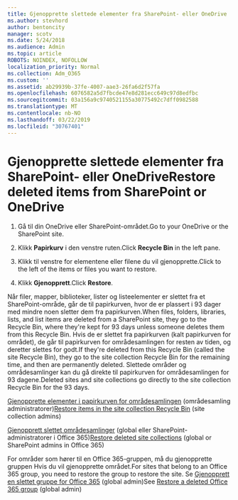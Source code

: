 ```yaml
---
title: Gjenopprette slettede elementer fra SharePoint- eller OneDrive
ms.author: stevhord
author: bentoncity
manager: scotv
ms.date: 5/24/2018
ms.audience: Admin
ms.topic: article
ROBOTS: NOINDEX, NOFOLLOW
localization_priority: Normal
ms.collection: Adm_O365
ms.custom: ''
ms.assetid: ab29939b-37fe-4007-aae3-26fa6d2f57fa
ms.openlocfilehash: 6076582a5d7fbcde47e8d281ecc649c97d8edfbc
ms.sourcegitcommit: 03a156a9c9740521155a30775492c7dff0982588
ms.translationtype: MT
ms.contentlocale: nb-NO
ms.lasthandoff: 03/22/2019
ms.locfileid: "30767401"
---
```

# <a name="restore-deleted-items-from-sharepoint-or-onedrive"></a><span data-ttu-id="f1b21-102">Gjenopprette slettede elementer fra SharePoint- eller OneDrive</span><span class="sxs-lookup"><span data-stu-id="f1b21-102">Restore deleted items from SharePoint or OneDrive</span></span>

1. <span data-ttu-id="f1b21-103">Gå til din OneDrive eller SharePoint-området.</span><span class="sxs-lookup"><span data-stu-id="f1b21-103">Go to your OneDrive or the SharePoint site.</span></span>
    
2. <span data-ttu-id="f1b21-104">Klikk **Papirkurv** i den venstre ruten.</span><span class="sxs-lookup"><span data-stu-id="f1b21-104">Click **Recycle Bin** in the left pane.</span></span> 
    
3. <span data-ttu-id="f1b21-105">Klikk til venstre for elementene eller filene du vil gjenopprette.</span><span class="sxs-lookup"><span data-stu-id="f1b21-105">Click to the left of the items or files you want to restore.</span></span>
    
4. <span data-ttu-id="f1b21-106">Klikk **Gjenopprett**.</span><span class="sxs-lookup"><span data-stu-id="f1b21-106">Click **Restore**.</span></span> 
    
<span data-ttu-id="f1b21-107">Når filer, mapper, biblioteker, lister og listeelementer er slettet fra et SharePoint-område, går de til papirkurven, hvor de er plassert i 93 dager med mindre noen sletter dem fra papirkurven.</span><span class="sxs-lookup"><span data-stu-id="f1b21-107">When files, folders, libraries, lists, and list items are deleted from a SharePoint site, they go to the Recycle Bin, where they're kept for 93 days unless someone deletes them from this Recycle Bin.</span></span> <span data-ttu-id="f1b21-108">Hvis de er slettet fra papirkurven (kalt papirkurven for området), de går til papirkurven for områdesamlingen for resten av tiden, og deretter slettes for godt.</span><span class="sxs-lookup"><span data-stu-id="f1b21-108">If they're deleted from this Recycle Bin (called the site Recycle Bin), they go to the site collection Recycle Bin for the remaining time, and then are permanently deleted.</span></span> <span data-ttu-id="f1b21-109">Slettede områder og områdesamlinger kan du gå direkte til papirkurven for områdesamlingen for 93 dagene.</span><span class="sxs-lookup"><span data-stu-id="f1b21-109">Deleted sites and site collections go directly to the site collection Recycle Bin for the 93 days.</span></span>
  
<span data-ttu-id="f1b21-110">[Gjenopprette elementer i papirkurven for områdesamlingen](https://go.microsoft.com/fwlink/?linkid=867800) (områdesamling administratorer)</span><span class="sxs-lookup"><span data-stu-id="f1b21-110">[Restore items in the site collection Recycle Bin](https://go.microsoft.com/fwlink/?linkid=867800) (site collection admins)</span></span> 
  
<span data-ttu-id="f1b21-111">[Gjenopprett slettet områdesamlinger](https://go.microsoft.com/fwlink/?linkid=867660) (global eller SharePoint-administratorer i Office 365)</span><span class="sxs-lookup"><span data-stu-id="f1b21-111">[Restore deleted site collections](https://go.microsoft.com/fwlink/?linkid=867660) (global or SharePoint admins in Office 365)</span></span> 
  
<span data-ttu-id="f1b21-112">For områder som hører til en Office 365-gruppen, må du gjenopprette gruppen Hvis du vil gjenopprette området.</span><span class="sxs-lookup"><span data-stu-id="f1b21-112">For sites that belong to an Office 365 group, you need to restore the group to restore the site.</span></span> <span data-ttu-id="f1b21-113">Se [Gjenopprett en slettet gruppe for Office 365](https://go.microsoft.com/fwlink/?linkid=867802) (global admin)</span><span class="sxs-lookup"><span data-stu-id="f1b21-113">See [Restore a deleted Office 365 group](https://go.microsoft.com/fwlink/?linkid=867802) (global admin)</span></span> 
  

